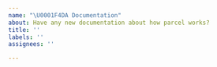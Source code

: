```yaml
---
name: "\U0001F4DA Documentation"
about: Have any new documentation about how parcel works?
title: ''
labels: ''
assignees: ''

---
```


<!---
Thanks for filing an issue 😄 ! Before you submit, please read the following:

⚠️ This is not the docs repo. File an issue/PR here: https://github.com/parcel-bundler/website ⚠️
-->

<!-- Love parcel? Please consider supporting our collective:
👉  https://opencollective.com/parcel/donate -->
